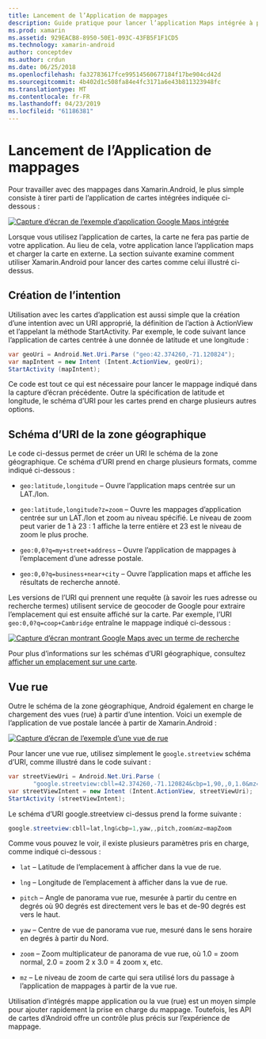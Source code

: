 ```yaml
---
title: Lancement de l’Application de mappages
description: Guide pratique pour lancer l’application Maps intégrée à partir de votre application Xamarin.Android.
ms.prod: xamarin
ms.assetid: 929EACB8-8950-50E1-093C-43FB5F1F1CD5
ms.technology: xamarin-android
author: conceptdev
ms.author: crdun
ms.date: 06/25/2018
ms.openlocfilehash: fa32783617fce99514560677184f17be904cd42d
ms.sourcegitcommit: 4b402d1c508fa84e4fc3171a6e43b811323948fc
ms.translationtype: MT
ms.contentlocale: fr-FR
ms.lasthandoff: 04/23/2019
ms.locfileid: "61186381"
---
```

# <a name="launching-the-maps-application"></a>Lancement de l’Application de mappages

Pour travailler avec des mappages dans Xamarin.Android, le plus simple consiste à tirer parti de l’application de cartes intégrées indiquée ci-dessous :

[![Capture d’écran de l’exemple d’application Google Maps intégrée](maps-application-images/01-mapsapplication.png)](maps-application-images/01-mapsapplication.png#lightbox)

Lorsque vous utilisez l’application de cartes, la carte ne fera pas partie de votre application. Au lieu de cela, votre application lance l’application maps et charger la carte en externe. La section suivante examine comment utiliser Xamarin.Android pour lancer des cartes comme celui illustré ci-dessus.


## <a name="creating-the-intent"></a>Création de l’intention

Utilisation avec les cartes d’application est aussi simple que la création d’une intention avec un URI approprié, la définition de l’action à ActionView et l’appelant la méthode StartActivity. Par exemple, le code suivant lance l’application de cartes centrée à une donnée de latitude et une longitude :

```csharp
var geoUri = Android.Net.Uri.Parse ("geo:42.374260,-71.120824");
var mapIntent = new Intent (Intent.ActionView, geoUri);
StartActivity (mapIntent);
```

Ce code est tout ce qui est nécessaire pour lancer le mappage indiqué dans la capture d’écran précédente. Outre la spécification de latitude et longitude, le schéma d’URI pour les cartes prend en charge plusieurs autres options.


## <a name="geo-uri-scheme"></a>Schéma d’URI de la zone géographique

Le code ci-dessus permet de créer un URI le schéma de la zone géographique. Ce schéma d’URI prend en charge plusieurs formats, comme indiqué ci-dessous :

-   `geo:latitude,longitude` &ndash; Ouvre l’application maps centrée sur un LAT./lon. 

-   `geo:latitude,longitude?z=zoom` &ndash; Ouvre les mappages d’application centrée sur un LAT./lon et zoom au niveau spécifié. Le niveau de zoom peut varier de 1 à 23 : 1 affiche la terre entière et 23 est le niveau de zoom le plus proche.

-   `geo:0,0?q=my+street+address` &ndash; Ouvre l’application de mappages à l’emplacement d’une adresse postale. 

-   `geo:0,0?q=business+near+city` &ndash; Ouvre l’application maps et affiche les résultats de recherche annoté. 


Les versions de l’URI qui prennent une requête (à savoir les rues adresse ou recherche termes) utilisent service de geocoder de Google pour extraire l’emplacement qui est ensuite affiché sur la carte. Par exemple, l’URI `geo:0,0?q=coop+Cambridge` entraîne le mappage indiqué ci-dessous :

[![Capture d’écran montrant Google Maps avec un terme de recherche](maps-application-images/02-mapsearch.png)](maps-application-images/02-mapsearch.png#lightbox)



Pour plus d’informations sur les schémas d’URI géographique, consultez [afficher un emplacement sur une carte](https://developer.android.com/guide/components/intents-common.html#Maps).


## <a name="street-view"></a>Vue rue

Outre le schéma de la zone géographique, Android également en charge le chargement des vues (rue) à partir d’une intention. Voici un exemple de l’application de vue postale lancée à partir de Xamarin.Android :

[![Capture d’écran de l’exemple d’une vue de rue](maps-application-images/03-streetview.png)](maps-application-images/03-streetview.png#lightbox)

Pour lancer une vue rue, utilisez simplement le `google.streetview` schéma d’URI, comme illustré dans le code suivant :

```csharp
var streetViewUri = Android.Net.Uri.Parse (
       "google.streetview:cbll=42.374260,-71.120824&cbp=1,90,,0,1.0&mz=20");  
var streetViewIntent = new Intent (Intent.ActionView, streetViewUri);  
StartActivity (streetViewIntent);
```

Le schéma d’URI google.streetview ci-dessus prend la forme suivante :

```csharp
google.streetview:cbll=lat,lng&cbp=1,yaw,,pitch,zoom&mz=mapZoom
```

Comme vous pouvez le voir, il existe plusieurs paramètres pris en charge, comme indiqué ci-dessous :

-   `lat` &ndash; Latitude de l’emplacement à afficher dans la vue de rue.

-   `lng` &ndash; Longitude de l’emplacement à afficher dans la vue de rue.

-   `pitch` &ndash; Angle de panorama vue rue, mesurée à partir du centre en degrés où 90 degrés est directement vers le bas et de-90 degrés est vers le haut.

-   `yaw` &ndash; Centre de vue de panorama vue rue, mesuré dans le sens horaire en degrés à partir du Nord.

-   `zoom` &ndash; Zoom multiplicateur de panorama de vue rue, où 1.0 = zoom normal, 2.0 = zoom 2 x 3.0 = 4 zoom x, etc.

-   `mz` &ndash; Le niveau de zoom de carte qui sera utilisé lors du passage à l’application de mappages à partir de la vue rue.


Utilisation d’intégrés mappe application ou la vue (rue) est un moyen simple pour ajouter rapidement la prise en charge du mappage. Toutefois, les API de cartes d’Android offre un contrôle plus précis sur l’expérience de mappage.

